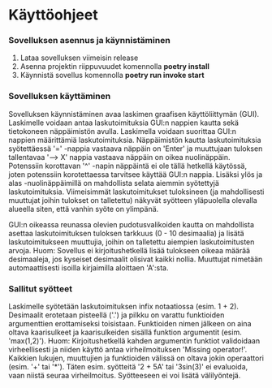 # Käyttöohjeet
### Sovelluksen asennus ja käynnistäminen
1. Lataa sovelluksen viimeisin release
2. Asenna projektin riippuvuudet komennolla **poetry install**
3. Käynnistä sovellus komennolla **poetry run invoke start**

### Sovelluksen käyttäminen
Sovelluksen käynnistäminen avaa laskimen graafisen käyttöliittymän (GUI). Laskimelle voidaan antaa laskutoimituksia GUI:n nappien kautta sekä tietokoneen näppäimistön avulla. Laskimella voidaan suorittaa GUI:n nappien määrittämiä laskutoimituksia. Näppäimistön kautta laskutoimituksia syötettäessä '=' -nappia vastaava näppäin on 'Enter' ja muuttujaan tuloksen tallentavaa '--> X' nappia vastaava näppäin on oikea nuolinäppäin. Potenssiin korottavan '^' -napin näppäintä ei ole tällä hetkellä käytössä, joten potenssiin korotettaessa tarvitsee käyttää GUI:n nappia. Lisäksi ylös ja alas -nuolinäppäimillä on mahdollista selata aiemmin syötettyjä laskutoimituksia. Viimeisimmät laskutoimitukset tuloksineen (ja mahdollisesti muuttujat joihin tulokset on talletettu) näkyvät syötteen yläpuolella olevalla alueella siten, että vanhin syöte on ylimpänä.

GUI:n oikeassa reunassa olevien pudotusvalikoiden kautta on mahdollista asettaa laskutoimituksen tuloksen tarkkuus (0 - 10 desimaalia) ja lisätä laskutoimitukseen muuttujia, joihin on talletettu aiempien laskutoimitusten arvoja. Huom: Sovellus ei kirjoitushetkellä lisää tulokseen oikeaa määrää desimaaleja, jos kyseiset desimaalit olisivat kaikki nollia. Muuttujat nimetään automaattisesti isoilla kirjaimilla aloittaen 'A':sta.

### Sallitut syötteet
Laskimelle syötetään laskutoimituksen infix notaatiossa (esim. 1 + 2). Desimaalit erotetaan pisteellä ('.') ja pilkku on varattu funktioiden argumenttien erottamiseksi toisistaan. Funktioiden nimen jälkeen on aina oltava kaarisulkeet ja kaarisulkeiden sisällä funktion argumentit (esim. 'max(1,2)'). Huom: Kirjoitushetkellä kahden argumentin funktiot validoidaan virheellisesti ja niiden käyttö antaa virheilmoituksen 'Missing operator!'. Kaikkien lukujen, muuttujien ja funktioiden välissä on oltava jokin operaattori (esim. '+' tai '*'). Täten esim. syötteitä '2 + 5A' tai '3sin(3)' ei evaluoida, vaan niistä seuraa virheilmoitus. Syötteeseen ei voi lisätä välilyöntejä.
